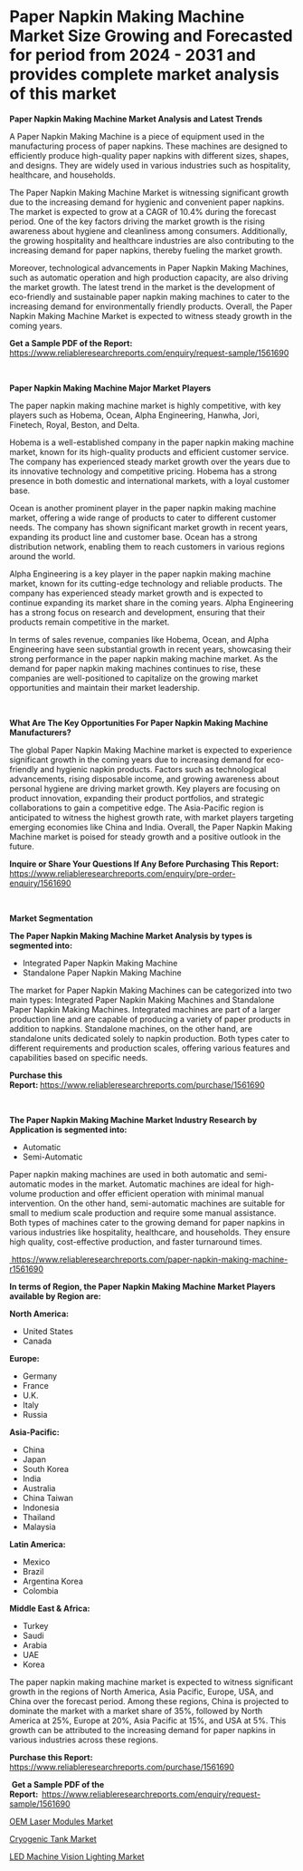 <p><h1>Paper Napkin Making Machine Market Size Growing and Forecasted for period from 2024 - 2031 and provides complete market analysis of this market</h1></p><p><strong>Paper Napkin Making Machine Market Analysis and Latest Trends</strong></p>
<p><p>A Paper Napkin Making Machine is a piece of equipment used in the manufacturing process of paper napkins. These machines are designed to efficiently produce high-quality paper napkins with different sizes, shapes, and designs. They are widely used in various industries such as hospitality, healthcare, and households.</p><p>The Paper Napkin Making Machine Market is witnessing significant growth due to the increasing demand for hygienic and convenient paper napkins. The market is expected to grow at a CAGR of 10.4% during the forecast period. One of the key factors driving the market growth is the rising awareness about hygiene and cleanliness among consumers. Additionally, the growing hospitality and healthcare industries are also contributing to the increasing demand for paper napkins, thereby fueling the market growth.</p><p>Moreover, technological advancements in Paper Napkin Making Machines, such as automatic operation and high production capacity, are also driving the market growth. The latest trend in the market is the development of eco-friendly and sustainable paper napkin making machines to cater to the increasing demand for environmentally friendly products. Overall, the Paper Napkin Making Machine Market is expected to witness steady growth in the coming years.</p></p>
<p><strong>Get a Sample PDF of the Report:&nbsp;</strong> <a href="https://www.reliableresearchreports.com/enquiry/request-sample/1561690">https://www.reliableresearchreports.com/enquiry/request-sample/1561690</a></p>
<p>&nbsp;</p>
<p><strong>Paper Napkin Making Machine Major Market Players</strong></p>
<p><p>The paper napkin making machine market is highly competitive, with key players such as Hobema, Ocean, Alpha Engineering, Hanwha, Jori, Finetech, Royal, Beston, and Delta. </p><p>Hobema is a well-established company in the paper napkin making machine market, known for its high-quality products and efficient customer service. The company has experienced steady market growth over the years due to its innovative technology and competitive pricing. Hobema has a strong presence in both domestic and international markets, with a loyal customer base.</p><p>Ocean is another prominent player in the paper napkin making machine market, offering a wide range of products to cater to different customer needs. The company has shown significant market growth in recent years, expanding its product line and customer base. Ocean has a strong distribution network, enabling them to reach customers in various regions around the world.</p><p>Alpha Engineering is a key player in the paper napkin making machine market, known for its cutting-edge technology and reliable products. The company has experienced steady market growth and is expected to continue expanding its market share in the coming years. Alpha Engineering has a strong focus on research and development, ensuring that their products remain competitive in the market.</p><p>In terms of sales revenue, companies like Hobema, Ocean, and Alpha Engineering have seen substantial growth in recent years, showcasing their strong performance in the paper napkin making machine market. As the demand for paper napkin making machines continues to rise, these companies are well-positioned to capitalize on the growing market opportunities and maintain their market leadership.</p></p>
<p>&nbsp;</p>
<p><strong>What Are The Key Opportunities For Paper Napkin Making Machine Manufacturers?</strong></p>
<p><p>The global Paper Napkin Making Machine market is expected to experience significant growth in the coming years due to increasing demand for eco-friendly and hygienic napkin products. Factors such as technological advancements, rising disposable income, and growing awareness about personal hygiene are driving market growth. Key players are focusing on product innovation, expanding their product portfolios, and strategic collaborations to gain a competitive edge. The Asia-Pacific region is anticipated to witness the highest growth rate, with market players targeting emerging economies like China and India. Overall, the Paper Napkin Making Machine market is poised for steady growth and a positive outlook in the future.</p></p>
<p><strong>Inquire or Share Your Questions If Any Before Purchasing This Report:</strong> <a href="https://www.reliableresearchreports.com/enquiry/pre-order-enquiry/1561690">https://www.reliableresearchreports.com/enquiry/pre-order-enquiry/1561690</a></p>
<p>&nbsp;</p>
<p><strong>Market Segmentation</strong></p>
<p><strong>The Paper Napkin Making Machine Market Analysis by types is segmented into:</strong></p>
<p><ul><li>Integrated Paper Napkin Making Machine</li><li>Standalone Paper Napkin Making Machine</li></ul></p>
<p><p>The market for Paper Napkin Making Machines can be categorized into two main types: Integrated Paper Napkin Making Machines and Standalone Paper Napkin Making Machines. Integrated machines are part of a larger production line and are capable of producing a variety of paper products in addition to napkins. Standalone machines, on the other hand, are standalone units dedicated solely to napkin production. Both types cater to different requirements and production scales, offering various features and capabilities based on specific needs.</p></p>
<p><strong>Purchase this Report:&nbsp;</strong><a href="https://www.reliableresearchreports.com/purchase/1561690">https://www.reliableresearchreports.com/purchase/1561690</a></p>
<p>&nbsp;</p>
<p><strong>The Paper Napkin Making Machine Market Industry Research by Application is segmented into:</strong></p>
<p><ul><li>Automatic</li><li>Semi-Automatic</li></ul></p>
<p><p>Paper napkin making machines are used in both automatic and semi-automatic modes in the market. Automatic machines are ideal for high-volume production and offer efficient operation with minimal manual intervention. On the other hand, semi-automatic machines are suitable for small to medium scale production and require some manual assistance. Both types of machines cater to the growing demand for paper napkins in various industries like hospitality, healthcare, and households. They ensure high quality, cost-effective production, and faster turnaround times.</p></p>
<p><a href="https://www.reliableresearchreports.com/paper-napkin-making-machine-r1561690">&nbsp;https://www.reliableresearchreports.com/paper-napkin-making-machine-r1561690</a></p>
<p><strong>In terms of Region, the Paper Napkin Making Machine Market Players available by Region are:</strong></p>
<p>
    <p> <strong> North America: </strong>
        <ul>
            <li>United States</li>
            <li>Canada</li>
        </ul>
        </p> 
    <p> <strong> Europe: </strong>
        <ul>
            <li>Germany</li>
            <li>France</li>
            <li>U.K.</li>
            <li>Italy</li>
            <li>Russia</li>
        </ul>
        </p> 
    <p> <strong> Asia-Pacific: </strong>
        <ul>
            <li>China</li>
            <li>Japan</li>
            <li>South Korea</li>
            <li>India</li>
            <li>Australia</li>
            <li>China Taiwan</li>
            <li>Indonesia</li>
            <li>Thailand</li>
            <li>Malaysia</li>
        </ul>
        </p> 
    <p> <strong> Latin America: </strong>
        <ul>
            <li>Mexico</li>
            <li>Brazil</li>
            <li>Argentina Korea</li>
            <li>Colombia</li>
        </ul>
        </p> 
    <p> <strong> Middle East & Africa: </strong>
        <ul>
            <li>Turkey</li>
            <li>Saudi</li>
            <li>Arabia</li>
            <li>UAE</li>
            <li>Korea</li>
        </ul>
    </p>
    </p>
<p><p>The paper napkin making machine market is expected to witness significant growth in the regions of North America, Asia Pacific, Europe, USA, and China over the forecast period. Among these regions, China is projected to dominate the market with a market share of 35%, followed by North America at 25%, Europe at 20%, Asia Pacific at 15%, and USA at 5%. This growth can be attributed to the increasing demand for paper napkins in various industries across these regions.</p></p>
<p><strong>Purchase this Report: </strong><a href="https://www.reliableresearchreports.com/purchase/1561690">https://www.reliableresearchreports.com/purchase/1561690</a></p>
<p>&nbsp;<strong>Get a Sample PDF of the Report:&nbsp;&nbsp;</strong><a href="https://www.reliableresearchreports.com/enquiry/request-sample/1561690">https://www.reliableresearchreports.com/enquiry/request-sample/1561690</a></p>
<p><strong></strong></p>
<p><p><a href="https://github.com/hlspriggs/Market-Research-Report-List-1/blob/main/oem-laser-modules-market.md">OEM Laser Modules Market</a></p><p><a href="https://view.publitas.com/reportprime-1/global-cryogenic-tank-market-size-is-expected-to-experience-a-cagr-of-12-2-through-2024-2031-according-to-industry-projections/">Cryogenic Tank Market</a></p><p><a href="https://github.com/ksleyeze/Market-Research-Report-List-1/blob/main/led-machine-vision-lighting-market.md">LED Machine Vision Lighting Market</a></p></p>